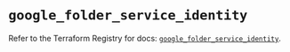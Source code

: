 # `google_folder_service_identity`

Refer to the Terraform Registry for docs: [`google_folder_service_identity`](https://registry.terraform.io/providers/hashicorp/google-beta/6.39.0/docs/resources/google_folder_service_identity).
